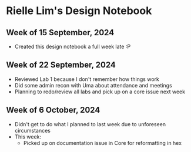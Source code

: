 # Rielle Lim's Design Notebook

## Week of 15 September, 2024
- Created this design notebook a full week late :P
## Week of 22 September, 2024
- Reviewed Lab 1 because I don't remember how things work
- Did some admin recon with Uma about attendance and meetings
- Planning to redo/review all labs and pick up on a core issue next week
## Week of 6 October, 2024
- Didn't get to do what I planned to last week due to unforeseen circumstances
- This week:
  - Picked up on documentation issue in Core for reformatting in hex
